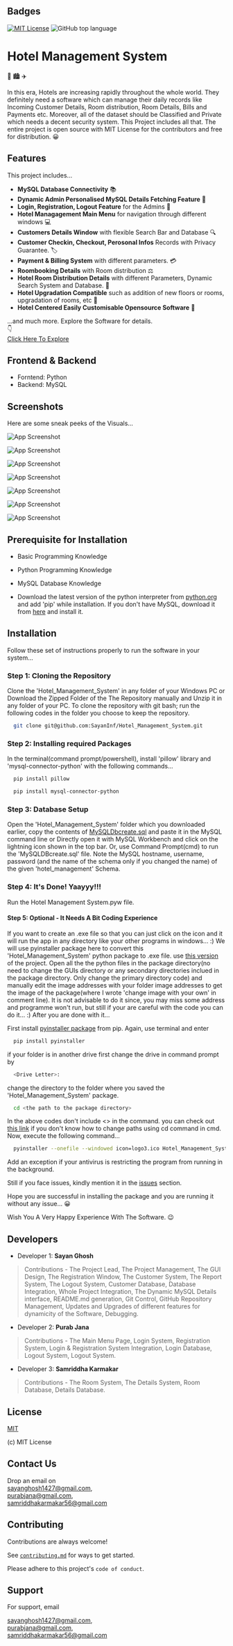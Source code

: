 
## Badges

[![MIT License](https://img.shields.io/badge/License-MIT-green.svg)](https://choosealicense.com/licenses/mit/)
![GitHub top language](https://img.shields.io/github/languages/top/SayanInf/Hotel_Management_System)

# Hotel Management System

:hotel: :cityscape: :airplane:

In this era, Hotels are increasing rapidly throughout the whole world. They definitely
need a software which can manage their daily records like Incoming Customer Details, Room distribution, Room Details, 
Bills and Payments etc. Moreover, all of the dataset should be Classified and Private which needs a decent security system.
This Project includes all that. The entire project is open source with MIT License for the contributors and free for distribution. :grinning:



## Features
This project includes...

- **MySQL Database Connectivity** :books:
- **Dynamic Admin Personalised MySQL Details Fetching Feature** :calling:
- **Login, Registration, Logout Feature** for the Admins :closed_lock_with_key:
- **Hotel Managagement Main Menu** for navigation through different windows :computer:
- **Customers Details Window** with flexible Search Bar and Database :mag:
- **Customer Checkin, Checkout, Perosonal Infos** Records with Privacy Guarantee. :label:
- **Payment & Billing System** with different parameters. :credit_card:
- **Roombooking Details** with Room distribution :balance_scale:
- **Hotel Room Distribution Details** with different Parameters, Dynamic Search System and Database. :office:
- **Hotel Upgradation Compatible** such as addition of new floors or rooms, upgradation of rooms, etc :bookmark_tabs:
- **Hotel Centered Easily Customisable Opensource Software** :star_struck:
  
...and much more. Explore the Software for details.  
:point_down:  
[Click Here To Explore](https://github.com/SayanInf/Hotel_Management_System)




## Frontend & Backend

- Forntend:  Python
- Backend:  MySQL

## Screenshots

Here are some sneak peeks of the Visuals...

![App Screenshot](https://github.com/SayanInf/Hotel_Management_System/blob/main/Screenshots/Login%20System.png?raw=true)

![App Screenshot](https://github.com/SayanInf/Hotel_Management_System/blob/main/Screenshots/Registration%20Window.png?raw=true)

![App Screenshot](https://github.com/SayanInf/Hotel_Management_System/blob/main/Screenshots/Main%20Menu.png?raw=true)

![App Screenshot](https://github.com/SayanInf/Hotel_Management_System/blob/main/Screenshots/Forgot%20Password.png?raw=true)

![App Screenshot](https://github.com/SayanInf/Hotel_Management_System/blob/main/Screenshots/Customer%20Window.png?raw=true)

![App Screenshot](https://github.com/SayanInf/Hotel_Management_System/blob/main/Screenshots/MySQL%20Details%20get.png)

![App Screenshot](https://github.com/SayanInf/Hotel_Management_System/blob/main/Screenshots/Report%20Window.png?raw=true)

## Prerequisite for Installation

- Basic Programming Knowledge
- Python Programming Knowledge
- MySQL Database Knowledge

- Download the latest version of the python interpreter from [python.org](https://www.python.org/downloads/) and add 'pip' while installation. If you don't have MySQL, download it from [here](https://dev.mysql.com/downloads/installer/) and install it.


## Installation

Follow these set of instructions properly to run the software in your system...

### Step 1: Cloning the Repository
Clone the 'Hotel_Management_System' in any folder of your Windows PC or Download the Zipped Folder of the The Repository manually and Unzip it in any folder of your PC. 
To clone the repository with git bash; run the following codes in the folder you choose to keep the repository.
```bash
  git clone git@github.com:SayanInf/Hotel_Management_System.git
```

### Step 2: Installing required Packages
In the terminal(command prompt/powershell), install 'pillow' library and 'mysql-connector-python' with the following commands...

```bash
  pip install pillow
```
```bash
  pip install mysql-connector-python
```

### Step 3: Database Setup
Open the 'Hotel_Management_System' folder which you downloaded earlier, copy the contents of [MySQLDbcreate.sql](https://github.com/SayanInf/Hotel_Management_System/blob/main/MySQLDBcreate.sql) and paste it in the MySQL command line or Directly open it with MySQL Workbench and click on the lightning icon shown in the top bar. Or, use Command Prompt(cmd) to run the 'MySQLDBcreate.sql' file. Note the MySQL hostname, username, password (and the name of the schema only if you changed the name) of the given 'hotel_management' Schema.

### Step 4: It's Done! Yaayyy!!!
Run the Hotel Management System.pyw file.

#### Step 5: Optional - It Needs A Bit Coding Experience
If you want to create an .exe file so that you can just click on the icon and it will run the app in any directory like your other programs in windows... :)
We will use pyinstaller package here to convert this 'Hotel_Management_System' python package to .exe file.
use [this version](https://github.com/SayanInf/Hotel_Management_System/tree/optional) of the project. Open all the the python files in the package directory(no need to change the GUIs directory or any secondary directories inclued in the package directory. Only change the primary directory code) and manually edit the image addresses with your folder image addresses to get the image of the package(where I wrote 'change image with your own' in comment line). It is not advisable to do it since, you may miss some address and programme won't run, but still if your are careful with the code you can do it... :) After you are done with it...

First install [pyinstaller package](https://pyinstaller.org/en/stable/operating-mode.html#:~:text=PyInstaller%20reads%20a%20Python%20script,including%20the%20active%20Python%20interpreter!) from pip. 
Again, use terminal and enter
```bash
  pip install pyinstaller
```
if your folder is in another drive first change the drive in command prompt by
```bash
  <Drive Letter>:
```
change the directory to the folder where you saved the 'Hotel_Management_System' package. 
```bash
  cd <the path to the package directory>
```
In the above codes don't include <> in the command.
you can check out [this link](https://www.wikihow.com/Change-Directories-in-Command-Prompt) if you don't know how to change paths using cd command in cmd.
Now, execute the following command...
```bash
  pyinstaller --onefile --windowed icon=logo3.ico Hotel_Management_System.pyw
```
Add an exception if your antivirus is restricting the program from running in the background.

Still if you face issues, kindly mention it in the [issues](https://github.com/SayanInf/Hotel_Management_System/issues) section. 

Hope you are successful in installing the package and you are running it without any issue... :grinning:

Wish You A Very Happy Experience With The Software. :wink:

## Developers

- Developer 1: **Sayan Ghosh** 
>Contributions - The Project Lead, The Project Management, The GUI Design, The Registration Window, The Customer System, The Report System, The Logout System, Customer Database, Database Integration, Whole Project Integration, The Dynamic MySQL Details interface, README.md generation, Git Control, GitHub Repository Management, Updates and Upgrades of different features for dynamicity of the Software, Debugging.
- Developer 2: **Purab Jana**
>Contributions - The Main Menu Page, Login System, Registration System, Login & Registration System Integration, Login Database, Logout System, Logout System.
- Developer 3: **Samriddha Karmakar**
>Contributions - The Room System, The Details System, Room Database, Details Database.




## License

[MIT](https://choosealicense.com/licenses/mit/)

(c) MIT License


## Contact Us

Drop an email on  
sayanghosh1427@gmail.com,   
purabjana@gmail.com,  
samriddhakarmakar56@gmail.com

## Contributing

Contributions are always welcome!

See [`contributing.md`](https://github.com/SayanInf/Hotel_Management_System/blob/main/Contributing.md) for ways to get started.

Please adhere to this project's `code of conduct`.


## Support

For support, email
  
sayanghosh1427@gmail.com,  
purabjana@gmail.com,  
samriddhakarmakar56@gmail.com
